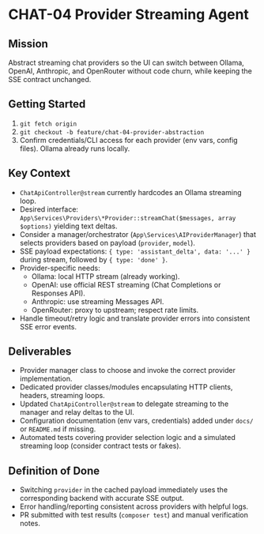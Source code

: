 # CHAT-04 Provider Streaming Agent

## Mission
Abstract streaming chat providers so the UI can switch between Ollama, OpenAI, Anthropic, and OpenRouter without code churn, while keeping the SSE contract unchanged.

## Getting Started
1. `git fetch origin`
2. `git checkout -b feature/chat-04-provider-abstraction`
3. Confirm credentials/CLI access for each provider (env vars, config files). Ollama already runs locally.

## Key Context
- `ChatApiController@stream` currently hardcodes an Ollama streaming loop.
- Desired interface: `App\Services\Providers\*Provider::streamChat($messages, array $options)` yielding text deltas.
- Consider a manager/orchestrator (`App\Services\AIProviderManager`) that selects providers based on payload (`provider`, `model`).
- SSE payload expectations: `{ type: 'assistant_delta', data: '...' }` during stream, followed by `{ type: 'done' }`.
- Provider-specific needs:
  - Ollama: local HTTP stream (already working).
  - OpenAI: use official REST streaming (Chat Completions or Responses API).
  - Anthropic: use streaming Messages API.
  - OpenRouter: proxy to upstream; respect rate limits.
- Handle timeout/retry logic and translate provider errors into consistent SSE error events.

## Deliverables
- Provider manager class to choose and invoke the correct provider implementation.
- Dedicated provider classes/modules encapsulating HTTP clients, headers, streaming loops.
- Updated `ChatApiController@stream` to delegate streaming to the manager and relay deltas to the UI.
- Configuration documentation (env vars, credentials) added under `docs/` or `README.md` if missing.
- Automated tests covering provider selection logic and a simulated streaming loop (consider contract tests or fakes).

## Definition of Done
- Switching `provider` in the cached payload immediately uses the corresponding backend with accurate SSE output.
- Error handling/reporting consistent across providers with helpful logs.
- PR submitted with test results (`composer test`) and manual verification notes.
